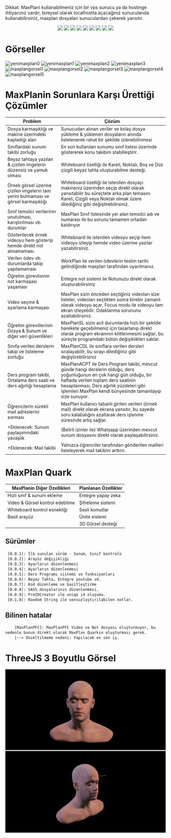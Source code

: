 Dikkat: MaxPlani kullanabilmeniz için bir vps sunucu ya da hostinge ihtiyacınız vardır, bireysel olarak localhostta açacağınız sunucularıda kullanabilirsiniz, maxplan dosyaları sunuculardan çekerek yansıtır.

<div align='center'><img src="https://img.shields.io/badge/vite-%23646CFF.svg?style=for-the-badge&logo=vite&logoColor=white"/> <img src="https://img.shields.io/badge/tauri-%2324C8DB.svg?style=for-the-badge&logo=tauri&logoColor=%23FFFFFF"/> <img src="https://img.shields.io/badge/SASS-hotpink.svg?style=for-the-badge&logo=SASS&logoColor=white"/> <img src="https://img.shields.io/badge/react-%2320232a.svg?style=for-the-badge&logo=react&logoColor=%2361DAFB"/> <img src="https://img.shields.io/badge/node.js-6DA55F?style=for-the-badge&logo=node.js&logoColor=white"/> <img src="https://img.shields.io/badge/NPM-%23CB3837.svg?style=for-the-badge&logo=npm&logoColor=white"/> <img src="https://img.shields.io/badge/javascript-%23323330.svg?style=for-the-badge&logo=javascript&logoColor=%23F7DF1E"/> <img src="https://img.shields.io/badge/html5-%23E34F26.svg?style=for-the-badge&logo=html5&logoColor=white"/> <img src="https://img.shields.io/badge/css3-%231572B6.svg?style=for-the-badge&logo=css3&logoColor=white"/></div>


# Görseller

![yenimaxplan0](https://github.com/hacimertgokhan/MaxPlan/assets/64479768/9a3a50f7-e02d-44e9-bda0-efd3720beeb6)
![yenimaxplan1](https://github.com/hacimertgokhan/MaxPlan/assets/64479768/be348885-ff6c-4cd2-812c-17c7c1950b29)
![yenimaxplan2](https://github.com/hacimertgokhan/MaxPlan/assets/64479768/31ce93be-bd83-428e-b5a0-bfd94c471fc2)
![yenimaxplan3](https://github.com/hacimertgokhan/MaxPlan/assets/64479768/50b78683-a9fa-46ba-9e49-e35f2374ba9b)
![maxplangorsel1](https://github.com/hacimertgokhan/MaxPlan/assets/64479768/74d9dde4-86dc-4d14-9c46-850d11482b51)
![maxplangorsel2](https://github.com/hacimertgokhan/MaxPlan/assets/64479768/78cb6a49-4f36-4ebd-8394-a5ed34c9821d)
![maxplangorsel3](https://github.com/hacimertgokhan/MaxPlan/assets/64479768/d5465805-e1b1-4746-8329-588295ff7d74)
![maxplangorsel4](https://github.com/hacimertgokhan/MaxPlan/assets/64479768/fbfbffa0-43e6-4d16-ac1f-fbff853ec212)
![maxplangorsel5](https://github.com/hacimertgokhan/MaxPlan/assets/64479768/d142fba9-b718-4c51-8df8-46743b448409)

# MaxPlanin Sorunlara Karşı Ürettiği Çözümler

| Problem                                                                            | Çözüm                                                                                                                                                                                                                                                               |
|------------------------------------------------------------------------------------|---------------------------------------------------------------------------------------------------------------------------------------------------------------------------------------------------------------------------------------------------------------------|
| Dosya karmaşıklığı ve makine üzerindeki kapladığı alan                             | Sunucudan alınan veriler ve kolay dosya yükleme & yüklenen dosyaların anında listelenerek rahat bir şekilde izlenebilinmesi                                                                                                                                         |
| Sınıflardaki sunum takibi zorluğu                                                  | En son kullanılan sunumu sınıf listesi üzerinde göstererek konu takibini stabilleştirir.                                                                                                                                                                            |
| Beyaz tahtaya yazılan & çizilen imgelerin düzensiz ve yamuk olması                 | Whiteboard özelliği ile Kareli, Noktalı, Boş ve Düz çizgili beyaz tahta oluşturabilme desteği.                                                                                                                                                                      |
| Örnek görsel üzerine çizilen imgelerin tam yerini bulmaması ve görsel karmaşıklığı | Whiteboard özelliği ile istenilen dosyayı makineniz üzerinden seçip direkt olarak yansıtabilir bu süreçtete arka plan temasını Kareli, Çizgili veya Noktalı olmak üzere dilediğiniz gibi değiştirebilirsiniz.                                                       |
| Sınıf temsilci verilerinin unutulması, karıştırılması vb. durumlar                 | MaxPlan Sınıf listesinde yer alan temsilci adı ve numarası ile bu sorunu tamamen ortadan kaldırıyor                                                                                                                                                                 |
| Gösterilecek örnek videoyu hem gösterip hemde direkt not alınamaması.              | Whiteboard ile istenilen videoyu seçip hem videoyu izleyip hemde video üzerine yazılar yazabilirsiniz.                                                                                                                                                              |
| Verilen ödev vb. durumlarda takip yapılamaması                                     | WorkPlan ile verilen ödevlerin teslim tarihi gelindiğinde maxplan tarafından uyarılmanız.                                                                                                                                                                           |
| Öğretim görevlisinin not karmaşası yaşaması                                        | Entegre not sistemi ile Notunuzu direkt olarak oluşturabilirsiniz                                                                                                                                                                                                   |
| Video seçme & ayarlama karmaşası                                                   | MaxPlan sizin önceden seçtiğiniz videoları size listeler, videoları seçtikten sonra birebir zamanlı olarak videoyu açar, Focus modu ile videoyu tam ekran izleyebilir. Odaklanma sorununu azaltabilirsiniz.                                                         |
| Öğretim görevlilerinin Dosya & Sunum ve diğer veri güvenlikleri                    | MaxPlanSL sizin acil durumlarda hızlı bir şekilde harekete geçebilmeniz için tasarlanıp direkt olarak program ekranının kilitlenmesini sağlar, bu süreçte programdaki bütün değişiklikleri saklar.                                                                  |
| Sınıfa verilen derslerin takip ve listeleme zorluğu                                | MaxPlanCDL ile sınıflara verilen dersleri sıralayabilir, bu sırayı dilediğiniz gibi değiştirebilirsiniz                                                                                                                                                             |
| Ders program takibi, Ortalama ders saati ve ders ağırlığı hesaplama                | MaxPlanACPT ile Ders Program takibi, mevcut günde hangi derslerin olduğu, ders yoğunluğunun en çok hangi gün olduğu, bir haftada verilen toplam ders saatinin hesaplanması, Ders ağırlık yüzdeleri gibi işlemleri MaxPlan kendi bünyesinde tamamlayıp size sunuyor. |
| Öğrencilerin sürekli mail adreslerini sorması                                      | MaxPlan kullanıcı tabanlı girilen verileri (örnek mail) direkt olarak ekrana yansıtır, bu sayede soru kalabalığını azaltarak ders işlenme süresinde artış sağlar.                                                                                                   |
| +Eklenecek: Sunum paylaşımındaki yavaşlık                                          | (Belirli izinler ile) Whatsapp üzerinden mevcut sunum dosyasını direkt olarak paylaşabilirsiniz.                                                                                                                                                                    |
| +Eklenecek: Mail takibi                                                            | Yalnızca öğrenciler tarafından gönderilen mailleri listeleyerek mail takibini arttırır.                                                                                                                                                                             |


# MaxPlan Quark
| MaxPlanin Diğer Özellikleri    | Planlanan Özellikler |
|--------------------------------|----------------------|
| Hızlı sınıf & sunum ekleme     | Entegre yapay zeka   |
| Video & Görsel kontrol edebilme | Şifreleme sistemi    |
| Whiteboard kontrol esnekliği   | Sesli komutlar       |
| Basit arayüz                   | Ünite sistemi        |
|                                | 3D Görsel desteği    |

## Sürümler
``` 
 [0.0.1]: İlk sunulan sürüm - Sunum, Sınıf kontrolü
 [0.0.2]: Arayüz değişikliği 
 [0.0.3]: Ayarların düzenlenmesi
 [0.0.4]: Ayarların düzenlenmesi
 [0.0.5]: Ders Programı sistemi ve fonksiyonları
 [0.0.6]: Beyaz Tahta, Entegre youtube vd.
 [0.0.7]: Kod düzenleme ve basitleştirme
 [0.0.8]: SASS dosyalarının düzenlenmesi.
 [0.0.9]: PreIDCreator ile uniqe id oluşumu.
 [0.1.0]: Random String ile sonsuzlaştırılabilen notlar.
```
## Bilinen hatalar
```
    [MaxPlanPFC]: MaxPlanPFC Video ve Not dosyası oluşturmuyor, bu nedenle bunun direkt olarak MaxPlan Quarkın oluşturması gerek.
    |--> Düzeltilmeme nedeni: Yapılacak en son iş. 
```

# ThreeJS 3 Boyutlu Görsel
![threejs1.png](doc%2Fthreejs1.png)
![threejs0.png](doc%2Fthreejs0.png)
